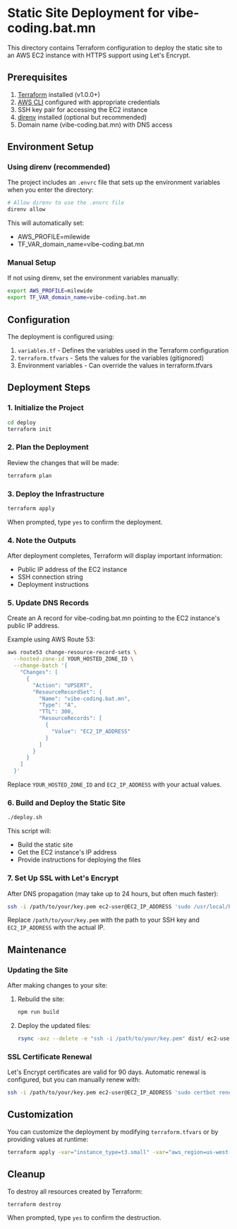# Static Site Deployment for vibe-coding.bat.mn

This directory contains Terraform configuration to deploy the static site to an AWS EC2 instance with HTTPS support using Let's Encrypt.

## Prerequisites

1. [Terraform](https://www.terraform.io/downloads.html) installed (v1.0.0+)
2. [AWS CLI](https://aws.amazon.com/cli/) configured with appropriate credentials
3. SSH key pair for accessing the EC2 instance
4. [direnv](https://direnv.net/) installed (optional but recommended)
5. Domain name (vibe-coding.bat.mn) with DNS access

## Environment Setup

### Using direnv (recommended)

The project includes an `.envrc` file that sets up the environment variables when you enter the directory:

```bash
# Allow direnv to use the .envrc file
direnv allow
```

This will automatically set:
- AWS_PROFILE=milewide
- TF_VAR_domain_name=vibe-coding.bat.mn

### Manual Setup

If not using direnv, set the environment variables manually:

```bash
export AWS_PROFILE=milewide
export TF_VAR_domain_name=vibe-coding.bat.mn
```

## Configuration

The deployment is configured using:

1. `variables.tf` - Defines the variables used in the Terraform configuration
2. `terraform.tfvars` - Sets the values for the variables (gitignored)
3. Environment variables - Can override the values in terraform.tfvars

## Deployment Steps

### 1. Initialize the Project

```bash
cd deploy
terraform init
```

### 2. Plan the Deployment

Review the changes that will be made:

```bash
terraform plan
```

### 3. Deploy the Infrastructure

```bash
terraform apply
```

When prompted, type `yes` to confirm the deployment.

### 4. Note the Outputs

After deployment completes, Terraform will display important information:
- Public IP address of the EC2 instance
- SSH connection string
- Deployment instructions

### 5. Update DNS Records

Create an A record for vibe-coding.bat.mn pointing to the EC2 instance's public IP address.

Example using AWS Route 53:
```bash
aws route53 change-resource-record-sets \
  --hosted-zone-id YOUR_HOSTED_ZONE_ID \
  --change-batch '{
    "Changes": [
      {
        "Action": "UPSERT",
        "ResourceRecordSet": {
          "Name": "vibe-coding.bat.mn",
          "Type": "A",
          "TTL": 300,
          "ResourceRecords": [
            {
              "Value": "EC2_IP_ADDRESS"
            }
          ]
        }
      }
    ]
  }'
```

Replace `YOUR_HOSTED_ZONE_ID` and `EC2_IP_ADDRESS` with your actual values.

### 6. Build and Deploy the Static Site

```bash
./deploy.sh
```

This script will:
- Build the static site
- Get the EC2 instance's IP address
- Provide instructions for deploying the files

### 7. Set Up SSL with Let's Encrypt

After DNS propagation (may take up to 24 hours, but often much faster):

```bash
ssh -i /path/to/your/key.pem ec2-user@EC2_IP_ADDRESS 'sudo /usr/local/bin/setup-ssl.sh vibe-coding.bat.mn'
```

Replace `/path/to/your/key.pem` with the path to your SSH key and `EC2_IP_ADDRESS` with the actual IP.

## Maintenance

### Updating the Site

After making changes to your site:

1. Rebuild the site:
   ```bash
   npm run build
   ```

2. Deploy the updated files:
   ```bash
   rsync -avz --delete -e "ssh -i /path/to/your/key.pem" dist/ ec2-user@EC2_IP_ADDRESS:/var/www/html/
   ```

### SSL Certificate Renewal

Let's Encrypt certificates are valid for 90 days. Automatic renewal is configured, but you can manually renew with:

```bash
ssh -i /path/to/your/key.pem ec2-user@EC2_IP_ADDRESS 'sudo certbot renew'
```

## Customization

You can customize the deployment by modifying `terraform.tfvars` or by providing values at runtime:

```bash
terraform apply -var="instance_type=t3.small" -var="aws_region=us-west-2"
```

## Cleanup

To destroy all resources created by Terraform:

```bash
terraform destroy
```

When prompted, type `yes` to confirm the destruction.
